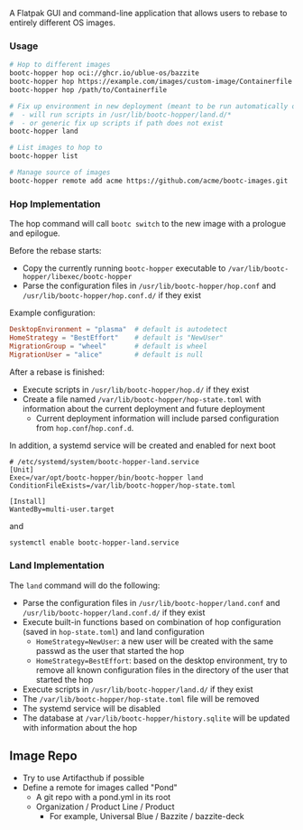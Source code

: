 A Flatpak GUI and command-line application that allows users to rebase to entirely different OS images.
### Usage

```bash
# Hop to different images
bootc-hopper hop oci://ghcr.io/ublue-os/bazzite
bootc-hopper hop https://example.com/images/custom-image/Containerfile
bootc-hopper hop /path/to/Containerfile

# Fix up environment in new deployment (meant to be run automatically on next boot)
#  - will run scripts in /usr/lib/bootc-hopper/land.d/*
#  - or generic fix up scripts if path does not exist
bootc-hopper land

# List images to hop to
bootc-hopper list

# Manage source of images
bootc-hopper remote add acme https://github.com/acme/bootc-images.git
```

### Hop Implementation

The hop command will call `bootc switch` to the new image with a prologue and epilogue.

Before the rebase starts:
- Copy the currently running `bootc-hopper` executable to `/var/lib/bootc-hopper/libexec/bootc-hopper`
- Parse the configuration files in `/usr/lib/bootc-hopper/hop.conf` and `/usr/lib/bootc-hopper/hop.conf.d/` if they exist

Example configuration:
```toml
DesktopEnvironment = "plasma"  # default is autodetect
HomeStrategy = "BestEffort"    # default is "NewUser"
MigrationGroup = "wheel"       # default is wheel
MigrationUser = "alice"        # default is null
```

After a rebase is finished:
- Execute scripts in `/usr/lib/bootc-hopper/hop.d/` if they exist
- Create a file named `/var/lib/bootc-hopper/hop-state.toml` with information about the current deployment and future deployment
  - Current deployment information will include parsed configuration from `hop.conf`/`hop.conf.d`.

In addition, a systemd service will be created and enabled for next boot

```
# /etc/systemd/system/bootc-hopper-land.service
[Unit]
Exec=/var/opt/bootc-hopper/bin/bootc-hopper land
ConditionFileExists=/var/lib/bootc-hopper/hop-state.toml

[Install]
WantedBy=multi-user.target
```
and

```bash
systemctl enable bootc-hopper-land.service
```

### Land Implementation

The `land` command will do the following:
- Parse the configuration files in `/usr/lib/bootc-hopper/land.conf` and `/usr/lib/bootc-hopper/land.conf.d/` if they exist
- Execute built-in functions based on combination of hop configuration (saved in `hop-state.toml`) and land configuration 
   - `HomeStrategy=NewUser`: a new user will be created with the same passwd as the user that started the hop
   - `HomeStrategy=BestEffort`: based on the desktop environment, try to remove all known configuration files in the directory of the user that started the hop
- Execute scripts in `/usr/lib/bootc-hopper/land.d/` if they exist
- The `/var/lib/bootc-hopper/hop-state.toml` file will be removed
- The systemd service will be disabled
- The database at `/var/lib/bootc-hopper/history.sqlite` will be updated with information about the hop

## Image Repo
- Try to use Artifacthub if possible
- Define a remote for images called "Pond"
  - A git repo with a pond.yml in its root
  - Organization / Product Line / Product
    - For example, Universal Blue / Bazzite / bazzite-deck
